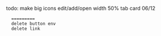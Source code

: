 todo: make big icons edit/add/open
      width 50% tab card 06/12

      =========
      delete button env
      delete link
      
      
